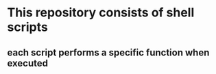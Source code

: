 # This repository consists of shell scripts
## each script performs a specific function when executed
